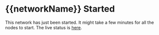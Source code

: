 
# {{networkName}} Started

This network has just been started. It might take a few minutes for 
  all the nodes to start. The live status is [here](/web/networks/{{networkName}}/status).
